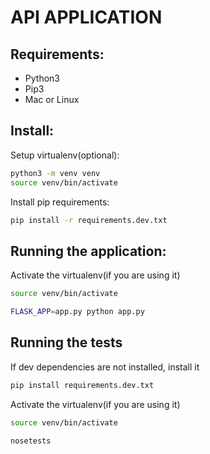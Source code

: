 # API APPLICATION

## Requirements:
- Python3 
- Pip3
- Mac or Linux

## Install:
Setup virtualenv(optional):
```bash
python3 -m venv venv
source venv/bin/activate
```

Install pip requirements:
```bash
pip install -r requirements.dev.txt
```

## Running the application:
Activate the virtualenv(if you are using it)
```bash
source venv/bin/activate
```

```bash
FLASK_APP=app.py python app.py
```

## Running the tests
If dev dependencies are not installed, install it
```bash
pip install requirements.dev.txt
```

Activate the virtualenv(if you are using it)
```bash
source venv/bin/activate
```

```bash
nosetests
```
